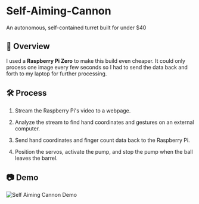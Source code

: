 # Self-Aiming-Cannon 

An autonomous, self-contained turret built for under $40 

## 🚀 Overview

I used a **Raspberry Pi Zero** to make this build even cheaper. It could only process one image every few seconds so 
I had to send the data back and forth to my laptop for further processing. 

## 🛠 Process

1. Stream the Raspberry Pi's video to a webpage.
   
2. Analyze the stream to find hand coordinates and gestures on an external computer.
   
3. Send hand coordinates and finger count data back to the Raspberry Pi.
   
4. Position the servos, activate the pump, and stop the pump when the ball leaves the barrel.

## 📷 Demo

![Self Aiming Cannon Demo](https://github.com/NoahBSchwartz/Self-Aiming-Cannon/assets/44248582/719d333b-5602-4cad-a93b-8f3a38d87380)
